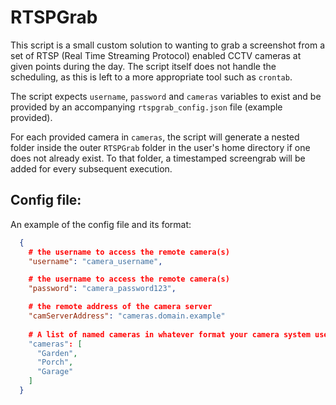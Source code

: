 # RTSPGrab

This script is a small custom solution to wanting to grab a screenshot from a set of RTSP (Real Time Streaming Protocol) enabled CCTV cameras at given points during the day. The script itself does not handle the scheduling, as this is left to a more appropriate tool such as `crontab`.

The script expects `username`, `password` and `cameras` variables to exist and be provided by an accompanying `rtspgrab_config.json` file (example provided).

For each provided camera in `cameras`, the script will generate a nested folder inside the outer `RTSPGrab` folder in the user's home directory if one does not already exist. To that folder, a timestamped screengrab will be added for every subsequent execution.

## Config file:
An example of the config file and its format:
```json
  {
    # the username to access the remote camera(s)
    "username": "camera_username",

    # the username to access the remote camera(s)
    "password": "camera_password123",

    # the remote address of the camera server
    "camServerAddress": "cameras.domain.example"
  
    # A list of named cameras in whatever format your camera system uses
    "cameras": [
      "Garden",
      "Porch",
      "Garage"
    ]
  }
```
